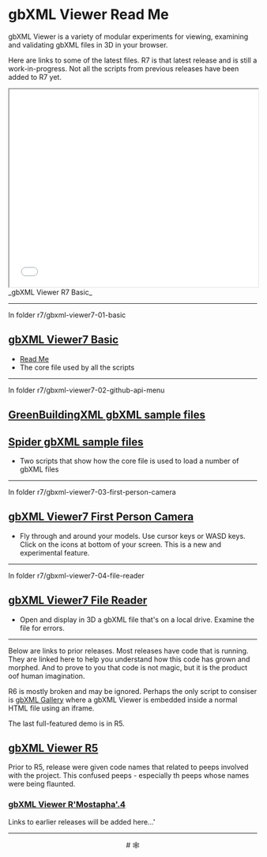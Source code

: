 <span style=display:none; >[You are now in a GitHub source code view - click this link to view Read Me file as a web page]( http://www.ladybug.tools/spider/read-gbxml/gbxml-viewer/ "View file as a web page." ) </span>


# gbXML Viewer Read Me

gbXML Viewer is a variety of modular experiments for viewing, examining and validating gbXML files in 3D in your browser.

Here are links to some of the latest files. R7 is that latest release and is still a work-in-progress. Not all the scripts from previous releases have been added to R7 yet.

<iframe class=iframeReadMe src=./r7/gbxml-viewer7-01-basic/gbxml-viewer7-basic.html width=100% height=400px >Iframes are not displayed on github.com</iframe>
_gbXML Viewer R7 Basic_

***

In folder r7/gbxml-viewer7-01-basic

## [ gbXML Viewer7 Basic ]( http://www.ladybug.tools/spider/read-gbxml/gbxml-viewer/r7/gbxml-viewer7-01-basic/gbxml-viewer7-basic.html )

* [Read Me]( file:///D:/Dropbox/Public/git-repos/ladybug-tools.github.io/spider/read-gbxml/gbxml-viewer/index.html#r7/gbxml-viewer7-01-basic/README.md )
* The core file used by all the scripts

***

In folder r7/gbxml-viewer7-02-github-api-menu

## [GreenBuildingXML gbXML sample files]( http://www.ladybug.tools/spider/read-gbxml/gbxml-viewer/r7/gbxml-viewer7-02-github-api-menu/gbxml-viewer7-github-api-gbxml-samples.html )

## [Spider gbXML sample files]( http://www.ladybug.tools/spider/read-gbxml/gbxml-viewer/r7/gbxml7-viewer-02-github-api-menu/gbxml-viewer7-github-api-spider-samples.html )

* Two scripts that show how the core file is used to load a number of gbXML files

***

In folder r7/gbxml-viewer7-03-first-person-camera

## [gbXML Viewer7 First Person Camera]( http://www.ladybug.tools/spider/read-gbxml/gbxml-viewer/r7/gbxml-viewer7-03-first-person-camera/gbxml-viewer7-github-api-gbxml-samples.html )

* Fly through and around your models. Use cursor keys or WASD keys. Click on the icons at bottom of your screen. This is a new and experimental feature.


***

In folder r7/gbxml-viewer7-04-file-reader

## [gbXML Viewer7 File Reader]( http://www.ladybug.tools/spider/read-gbxml/gbxml-viewer/r7/gbxml-viewer7-04-file-reader/gbxml-viewer7-file-reader.html )

* Open and display in 3D a gbXML file that's on a local drive. Examine the file for errors.

***

Below are links to prior releases. Most releases have code that is running. They are linked here to help you understand how this code has grown and morphed. And to prove to you that code is not magic, but it is the product oof human imagination.


R6 is mostly broken and may be ignored. Perhaps the only script to consiser is [gbXML Gallery]( http://www.ladybug.tools/spider/read-gbxml/gbxml-viewer/#r6/gbxml-viewer-small/gbxml-gallery.html ) where a gbXML Viewer is embedded inside a normal HTML file using an iframe.

The last full-featured demo is in R5.

## [gbXML Viewer R5]( http://www.ladybug.tools/spider/read-gbxml/gbxml-viewer/r5/index.html )

Prior to R5, release were given code names that related to peeps involved with the project. This confused peeps - especially th peeps whose names were being flaunted.

### [gbXML Viewer R'Mostapha'.4 ]( file:///D:/Dropbox/Public/git-repos/ladybug-tools.github.io/spider/read-gbxml/gbxml-viewer/2017-09-29-mostapha/gbxml-viewer.html )

Links to earlier releases will be added here...'

***


<center title="hello!" >
# <a href=javascript:window.scrollTo(0,0); style=text-decoration:none; > &#x1f578; </a>
</center>
